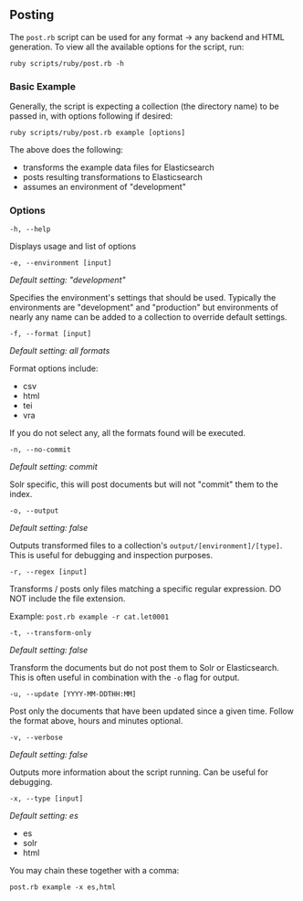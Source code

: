 ## Posting

The `post.rb` script can be used for any format -> any backend and HTML generation.  To view all the available options for the script, run:

```
ruby scripts/ruby/post.rb -h
```

### Basic Example

Generally, the script is expecting a collection (the directory name) to be passed in, with options following if desired:

```
ruby scripts/ruby/post.rb example [options]
```

The above does the following:

- transforms the example data files for Elasticsearch
- posts resulting transformations to Elasticsearch
- assumes an environment of "development"

### Options

```
-h, --help
```

Displays usage and list of options

```
-e, --environment [input]
```

*Default setting: "development"*

Specifies the environment's settings that should be used.  Typically the environments are "development" and "production" but environments of nearly any name can be added to a collection to override default settings.

```
-f, --format [input]
```

*Default setting: all formats*

Format options include:

- csv
- html
- tei
- vra

If you do not select any, all the formats found will be executed.

```
-n, --no-commit
```

*Default setting: commit*

Solr specific, this will post documents but will not "commit" them to the index.

```
-o, --output
```

*Default setting: false*

Outputs transformed files to a collection's `output/[environment]/[type]`. This is useful for debugging and inspection purposes.

```
-r, --regex [input]
```

Transforms / posts only files matching a specific regular expression.  DO NOT include the file extension.

Example: `post.rb example -r cat.let0001`

```
-t, --transform-only
```

*Default setting: false*

Transform the documents but do not post them to Solr or Elasticsearch.  This is often useful in combination with the `-o` flag for output.

```
-u, --update [YYYY-MM-DDTHH:MM]
```

Post only the documents that have been updated since a given time.  Follow the format above, hours and minutes optional.

```
-v, --verbose
```

*Default setting: false*

Outputs more information about the script running.  Can be useful for debugging.

```
-x, --type [input]
```

*Default setting: es*

- es
- solr
- html

You may chain these together with a comma:

`post.rb example -x es,html`
